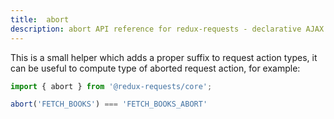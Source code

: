 ```yaml
---
title:  abort
description: abort API reference for redux-requests - declarative AJAX requests and automatic network state management for Redux
---
```


This is a small helper which adds a proper suffix to request action types, it can
be useful to compute type of aborted request action, for example:
```js
import { abort } from '@redux-requests/core';

abort('FETCH_BOOKS') === 'FETCH_BOOKS_ABORT'
```
